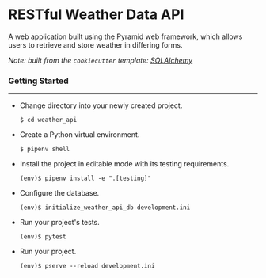 # RESTful Weather Data API

A web application built using the Pyramid web framework, which allows users to retrieve and store weather in differing forms.

*Note: built from the `cookiecutter` template: [SQLAlchemy](https://github.com/Pylons/pyramid-cookiecutter-alchemy)*


### Getting Started
---------------

- Change directory into your newly created project.

    `$ cd weather_api`

- Create a Python virtual environment.

    `$ pipenv shell`

- Install the project in editable mode with its testing requirements.

    `(env)$ pipenv install -e ".[testing]"`

- Configure the database.

    `(env)$ initialize_weather_api_db development.ini`

- Run your project's tests.

    `(env)$ pytest`

- Run your project.

    `(env)$ pserve --reload development.ini`
